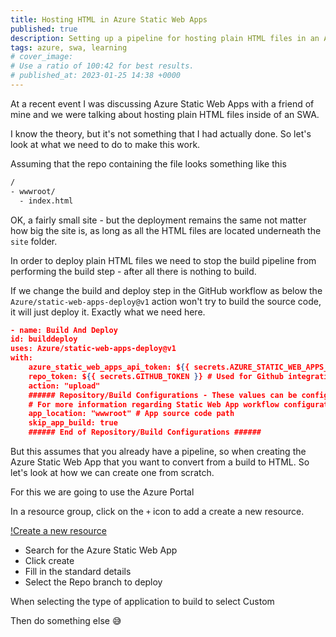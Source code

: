 ```yaml
---
title: Hosting HTML in Azure Static Web Apps
published: true
description: Setting up a pipeline for hosting plain HTML files in an Azure Static Web App
tags: azure, swa, learning
# cover_image: 
# Use a ratio of 100:42 for best results.
# published_at: 2023-01-25 14:38 +0000
---
```


At a recent event I was discussing Azure Static Web Apps with a friend of mine and we were talking about hosting plain HTML files inside of an SWA.

I know the theory, but it's not something that I had actually done. So let's look at what we need to do to make this work.

Assuming that the repo containing the file looks something like this

``` txt
/
- wwwroot/
  - index.html
```

OK, a fairly small site - but the deployment remains the same not matter how big the site is, as long as all the HTML files are located underneath the `site` folder.

In order to deploy plain HTML files we need to stop the build pipeline from performing the build step - after all there is nothing to build.

If we change the build and deploy step in the GitHub workflow as below the `Azure/static-web-apps-deploy@v1` action won't try to build the source code, it will just deploy it. Exactly what we need here.

```json
- name: Build And Deploy
id: builddeploy
uses: Azure/static-web-apps-deploy@v1
with:
    azure_static_web_apps_api_token: ${{ secrets.AZURE_STATIC_WEB_APPS_API_TOKEN_YELLO_RIVER_13413E103 }}
    repo_token: ${{ secrets.GITHUB_TOKEN }} # Used for Github integrations (i.e. PR comments)
    action: "upload"
    ###### Repository/Build Configurations - These values can be configured to match you app requirements. ######
    # For more information regarding Static Web App workflow configurations, please visit: https://aka.ms/swaworkflowconfig
    app_location: "wwwroot" # App source code path
    skip_app_build: true
    ###### End of Repository/Build Configurations ######
```

But this assumes that you already have a pipeline, so when creating the Azure Static Web App that you want to convert from a build to HTML. So let's look at how we can create one from scratch.

For this we are going to use the Azure Portal

In a resource group, click on the `+` icon to add a create a new resource.

[!Create a new resource](https://)

- Search for the Azure Static Web App
- Click create
- Fill in the standard details
- Select the Repo branch to deploy

When selecting the type of application to build to select Custom

Then do something else 😅
